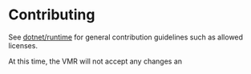 Contributing
============

See [dotnet/runtime](./src/runtime/CONTRIBUTING.md) for general contribution guidelines such as allowed licenses.

At this time, the VMR will not accept any changes an
